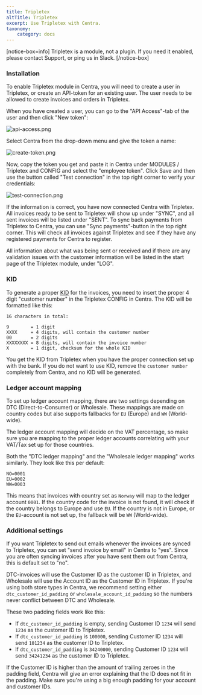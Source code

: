 ```yaml
---
title: Tripletex
altTitle: Tripletex
excerpt: Use Tripletex with Centra.
taxonomy:
    category: docs
---
```


[notice-box=info]
Tripletex is a module, not a plugin. If you need it enabled, please contact Support, or ping us in Slack.
[/notice-box]

### Installation

To enable Tripletex module in Centra, you will need to create a user in Tripletex, or create an API-token for an existing user. The user needs to be allowed to create invoices and orders in Tripletex.

When you have created a user, you can go to the "API Access"-tab of the user and then click "New token":

![api-access.png](api-access.png)

Select Centra from the drop-down menu and give the token a name:

![create-token.png](create-token.png)

Now, copy the token you get and paste it in Centra under MODULES / Tripletex and CONFIG and select the "employee token". Click Save and then use the button called "Test connection" in the top right corner to verify your credentials:

![test-connection.png](test-connection.png)

If the information is correct, you have now connected Centra with Tripletex. All invoices ready to be sent to Tripletex will show up under "SYNC", and all sent invoices will be listed under "SENT". To sync back payments from Tripletex to Centra, you can use "Sync payments"-button in the top right corner. This will check all invoices against Tripletex and see if they have any registered payments for Centra to register.

All information about what was being sent or received and if there are any validation issues with the customer information will be listed in the start page of the Tripletex module, under "LOG".

### KID

To generate a proper [KID](https://tripletex.no/execute/docViewer?articleId=164&language=0&contextId=31544108) for the invoices, you need to insert the proper 4 digit "customer number" in the Tripletex CONFIG in Centra. The KID will be formatted like this:

```
16 characters in total:

9        = 1 digit
XXXX     = 4 digits, will contain the customer number
00       = 2 digits
XXXXXXXX = 8 digits, will contain the invoice number
X        = 1 digit, checksum for the whole KID
```

You get the KID from Tripletex when you have the proper connection set up with the bank. If you do not want to use KID, remove the `customer number` completely from Centra, and no KID will be generated.

### Ledger account mapping

To set up ledger account mapping, there are two settings depending on DTC (Direct-to-Consumer) or Wholesale. These mappings are made on country codes but also supports fallbacks for `EU` (Europe) and `WW` (World-wide).

The ledger account mapping will decide on the VAT percentage, so make sure you are mapping to the proper ledger accounts correlating with your VAT/Tax set up for those countries.

Both the "DTC ledger mapping" and the "Wholesale ledger mapping" works similarly. They look like this per default:

```
NO=0001
EU=0002
WW=0003
```

This means that invoices with country set as `Norway` will map to the ledger account `0001`. If the country code for the invoice is not found, it will check if the country belongs to Europe and use `EU`. If the country is not in Europe, or the `EU`-account is not set up, the fallback will be `WW` (World-wide).

### Additional settings

If you want Tripletex to send out emails whenever the invoices are synced to Tripletex, you can set "send invoice by email" in Centra to "yes". Since you are often syncing invoices after you have sent them out from Centra, this is default set to "no".

DTC-invoices will use the Customer ID as the customer ID in Tripletex, and Wholesale will use the Account ID as the Customer ID in Tripletex. If you're using both store types in Centra, we recommend setting either `dtc_customer_id_padding` or `wholesale_account_id_padding` so the numbers never conflict between DTC and Wholesale.

These two padding fields work like this:

* If `dtc_customer_id_padding` is empty, sending Customer ID `1234` will send `1234` as the customer ID to Tripletex.
* If `dtc_customer_id_padding` is `100000`, sending Customer ID `1234` will send `101234` as the customer ID to Tripletex.
* If `dtc_customer_id_padding` is `34240000`, sending Customer ID `1234` will send `34241234` as the customer ID to Tripletex.

If the Customer ID is higher than the amount of trailing zeroes in the padding field, Centra will give an error explaining that the ID does not fit in the padding. Make sure you're using a big enough padding for your account and customer IDs.
